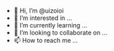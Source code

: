 - 👋 Hi, I’m @uizoioi
- 👀 I’m interested in ...
- 🌱 I’m currently learning ...
- 💞️ I’m looking to collaborate on ...
- 📫 How to reach me ...

<!---
uizoioi/uizoioi is a ✨ special ✨ repository because its `README.md` (this file) appears on your GitHub profile.
You can click the Preview link to take a look at your changes.
--->
